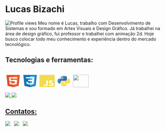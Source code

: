 <h1>Lucas Bizachi</h1>  
<img src="https://komarev.com/ghpvc/?username=lucasbizachi&color=yellow" alt="Profile views" /> 
Meu nome é Lucas, trabalho com Desenvolvimento de Sistemas e sou formado em Artes Visuais e Design Gráfico. 
Já trabalhei na área de design gráfico, fui professor e trabalhei com animação 2d. 
Hoje busco colocar todo meu conhecimento e experiência dentro do mercado tecnológico.

## Tecnologias e ferramentas:
  
 <div style="display: inline_block"><br>
  <img align="center" alt="" height="40" width="50" src="https://raw.githubusercontent.com/devicons/devicon/master/icons/html5/html5-original.svg">
  <img align="center" alt="" height="40" width="50" src="https://raw.githubusercontent.com/devicons/devicon/master/icons/css3/css3-original.svg">
  <img align="center" alt="" height="40" width="50" src="https://raw.githubusercontent.com/devicons/devicon/master/icons/javascript/javascript-plain.svg">
  <img align="center" alt="" height="40" width="50" src="https://raw.githubusercontent.com/devicons/devicon/master/icons/python/python-original.svg">
  <img align="center" alt="" height="40" width="50"<img src="https://cdn.jsdelivr.net/gh/devicons/devicon/icons/figma/figma-original.svg" />
</div> </br>

<div align="lefth">
  <a href="https://github.com/lucasbizachi">
  <img height="140em" src="https://github-readme-stats.vercel.app/api?username=lucasbizachi&show_icons=true&theme=dracula&include_all_commits=true&count_private=true"/>
  <img height="140em" src="https://github-readme-stats.vercel.app/api/top-langs/?username=lucasbizachi&layout=compact&langs_count=7&theme=dracula"/>
</div>
  
  ## Contatos:
  <div>
    <a href="https://www.linkedin.com/in/lucasbizachi" target="_blank"><img src="https://img.shields.io/badge/-LinkedIn-%230077B5?style=for-the-badge&logo=linkedin&logoColor=white" target="_blank"></a>&#160;&#160;
     <a href="https://instagram.com/lucasbizachi" target="_blank"><img src="https://img.shields.io/badge/-Instagram-685EA9?style=for-the-badge&logo=instagram&logoColor=white" target="_blank"></a>&#160;&#160;
   <a href="https://codepen.io/LucasBizachi" target="_blank"><img src="https://img.shields.io/badge/Codepen-000000?style=for-the-badge&logo=codepen&logoColor=white" target="_blank"></a>&#160;&#160;
  </div>
  
